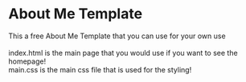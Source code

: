 # About Me Template
This a free About Me Template that you can use for your own use
</br></br>
index.html is the main page that you would use if you want to see the homepage!
</br>
main.css is the main css file that is used for the styling!
